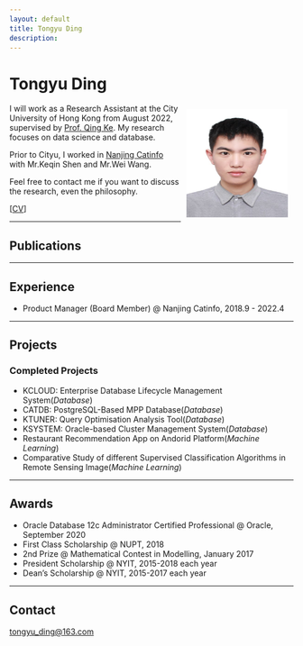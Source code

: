 ```yaml
---
layout: default
title: Tongyu Ding
description: 
---
```


# Tongyu Ding
<img src="/static/dty.jpg" alt="TY" style="width: 180px; height: 192px; float: right; margin: 10px"/>

I will work as a Research Assistant at the City University of Hong Kong from August 2022, supervised by [Prof. Qing Ke](https://qke.github.io/). My research focuses on data science and database.

Prior to Cityu, I worked in [Nanjing Catinfo](https://www.catinfo.cn/) with Mr.Keqin Shen and Mr.Wei Wang.

Feel free to contact me if you want to discuss the research, even the philosophy.


[[CV](/ding_cv.pdf)]

---

## Publications


---

## Experience

- Product Manager (Board Member) @ Nanjing Catinfo, 2018.9 - 2022.4

---

## Projects

### Completed Projects

- KCLOUD: Enterprise Database Lifecycle Management System(_Database_)
- CATDB:  PostgreSQL-Based MPP Database(_Database_)
- KTUNER: Query Optimisation Analysis Tool(_Database_)
- KSYSTEM: Oracle-based Cluster Management System(_Database_)
- Restaurant Recommendation App on Andorid Platform(_Machine Learning_)
- Comparative Study of different Supervised Classification Algorithms in Remote Sensing Image(_Machine Learning_)

---

## Awards

- Oracle Database 12c Administrator Certified Professional @ Oracle, September 2020
- First Class Scholarship @ NUPT, 2018
- 2nd Prize @ Mathematical Contest in Modelling, January 2017
- President Scholarship @ NYIT, 2015-2018 each year
- Dean’s Scholarship @ NYIT, 2015-2017 each year

---

## Contact

tongyu_ding@163.com
